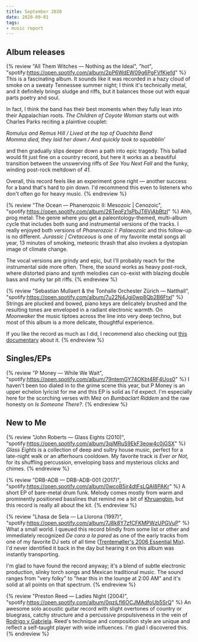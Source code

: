 ```yaml
---
title: September 2020
date: 2020-09-01
tags:
- music report
---
```



## Album releases

{% review "All Them Witches — Nothing as the Ideal", "hot",
  "spotify:https://open.spotify.com/album/2pP6WdEW09g6PgFVfKjefd"
%}
  This is a fascinating album. It sounds like it was recorded in a hazy cloud of smoke on a sweaty Tennessee summer night; I think it's technically metal, and it definitely brings sludge and riffs, but it balances those out with equal parts poetry and soul.

  In fact, I think the band has their best moments when they fully lean into their Appalachian roots. _The Children of Coyote Woman_ starts out with Charles Parks reciting a plaintive couplet:

  _Romulus and Remus Hill / Lived at the top of Ouachita Bend\
  Momma died, they laid her down / And quickly took to squabblin'_

  and then gradually slips deeper down a path into epic tragedy. This ballad would fit just fine on a country record, but here it works as a beautiful transition between the unswerving riffs of _See You Next Fall_ and the funky, winding post-rock meltdown of _41._

  Overall, this record feels like an experiment gone right — another success for a band that's hard to pin down. I'd recommend this even to listeners who don't often go for heavy music.
{% endreview %}

{% review "The Ocean — Phanerozoic II: Mesozoic | Cenozoic",
  "spotify:https://open.spotify.com/album/26TeqFz1sPbJT6VjAbBtzl"
%}
  Ahh, prog metal: The genre where you get a paleontology-themed, multi-album cycle that includes both sung and instrumental versions of the tracks. I really enjoyed both versions of _Phanerozoic I: Palaeozoic_ and this follow-up is no different. _Jurassic | Cretaceous_ is one of my favorite metal songs all year, 13 minutes of smoking, meteoric thrash that also invokes a dystopian image of climate change.

  The vocal versions are grindy and epic, but I'll probably reach for the instrumental side more often. There, the sound works as heavy post-rock, where distorted piano and synth melodies can co-exist with blazing double bass and murky tar pit riffs.
{% endreview %}

{% review "Sebastian Mullaert & the Tonhalle Orchester Zürich — Natthall",
  "spotify:https://open.spotify.com/album/7u22N4Jgi0wp8Qb2B6FtxI"
%}
  Strings are plucked and bowed, piano keys are delicately brushed and the resulting tones are enveloped in a radiant electronic warmth. On _Moonwaker_ the music tiptoes across the line into very deep techno, but most of this album is a more delicate, thoughtful experience.

  If you like the record as much as I did, I recommend also checking out [this documentary](https://www.youtube.com/watch?v=xJARmbXZggA) about it.
{% endreview %}


## Singles/EPs

{% review "P Money — While We Wait",
  "spotify:https://open.spotify.com/album/79ntemGY74OKbt4RF4Uos0"
%}
  I haven't been too dialed in to the grime scene this year, but P Money is an upper echelon lyricist for me and this EP is solid as I'd expect. I'm especially here for the scorching verses with Mez on _Bumbaclart Riddem_ and the raw honesty on _Is Someone There?_.
{% endreview %}



## New to Me

{% review "John Roberts — Glass Eights (2010)",
  "spotify:https://open.spotify.com/album/3qjMRuS9EkF3eow4c0jGSX"
%}
  _Glass Eights_ is a collection of deep and sultry house music, perfect for a late-night walk or an afterhours cooldown. My favorite track is _Ever or Not,_ for its shuffling percussion, enveloping bass and mysterious clicks and chimes.
{% endreview %}

{% review "DRB-ADB — DRB-ADB-001 (2017)",
  "spotify:https://open.spotify.com/album/0wcoB5ir4dtFsLQAI8PAKr"
%}
  A short EP of bare-metal drum funk. Melody comes mostly from warm and prominently positioned basslines that remind me a bit of [Khruangbin](https://open.spotify.com/artist/2mVVjNmdjXZZDvhgQWiakk), but this record is really all about the kit.
{% endreview %}

{% review "Lhasa de Sela — La Llorona (1997)",
  "spotify:https://open.spotify.com/album/7J8k8Y7zfCFKMPWzUPGVuP"
%}
  What a small world. I queued this record blindly from some list or other and immediately recognized _De cara a la pared_ as one of  the early tracks from one of my favorite DJ sets of all time ([Trentemøller's 2006 Essential Mix](https://www.youtube.com/watch?v=YJNI61MBqmE)). I'd never identified it back in the day but hearing it on this album was instantly transporting.

  I'm glad to have found the record anyway; it's a blend of subtle electronic production, slinky torch songs and Mexican traditional music. The sound ranges from "very folky" to "hear this in the lounge at 2:00 AM" and it's solid at all points on that spectrum.
{% endreview %}

{% review "Preston Reed — Ladies Night (2004)",
  "spotify:https://open.spotify.com/album/0qziLfl6OCJMAdfoUb5SrQ"
%}
  An awesome solo acoustic guitar record with slight overtones of country or bluegrass, catchy structure and a percussive propulsiveness in the vein of [Rodrigo y Gabriela](https://open.spotify.com/artist/7vX3cMVyW8gtDA4y855ynF). Reed's technique and composition style are unique and reflect a self-taught player with wide influences. I'm glad I discovered this.
{% endreview %}
